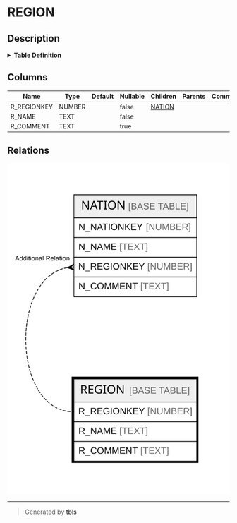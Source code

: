 # REGION

## Description

<details>
<summary><strong>Table Definition</strong></summary>

```sql
create or replace TABLE REGION (
	R_REGIONKEY NUMBER(38,0) NOT NULL,
	R_NAME VARCHAR(25) NOT NULL,
	R_COMMENT VARCHAR(152)
);
```

</details>

## Columns

| Name | Type | Default | Nullable | Children | Parents | Comment |
| ---- | ---- | ------- | -------- | -------- | ------- | ------- |
| R_REGIONKEY | NUMBER |  | false | [NATION](NATION.md) |  |  |
| R_NAME | TEXT |  | false |  |  |  |
| R_COMMENT | TEXT |  | true |  |  |  |

## Relations

![er](REGION.svg)

---

> Generated by [tbls](https://github.com/k1LoW/tbls)
